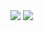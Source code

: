 <img src="https://cdn-icons-png.flaticon.com/512/5968/5968350.png">
<img src="https://cdn-icons-png.flaticon.com/512/5968/5968332.png">
